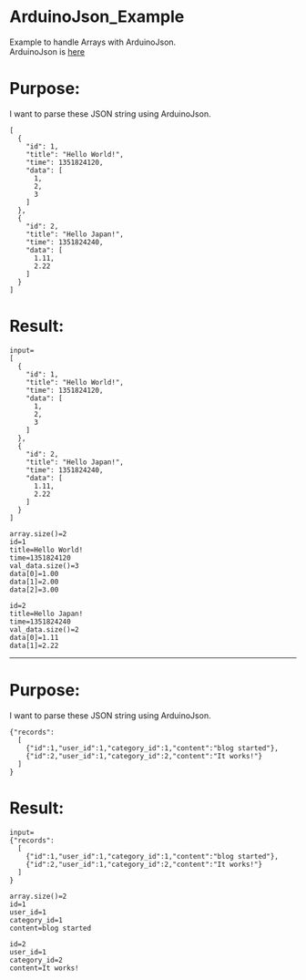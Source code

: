 # ArduinoJson_Example
Example to handle Arrays with ArduinoJson.   
ArduinoJson is [here](https://github.com/bblanchon/ArduinoJson)

# Purpose:
I want to parse these JSON string using ArduinoJson.   

```
[
  {
    "id": 1,
    "title": "Hello World!",
    "time": 1351824120,
    "data": [
      1,
      2,
      3
    ]
  },
  {
    "id": 2,
    "title": "Hello Japan!",
    "time": 1351824240,
    "data": [
      1.11,
      2.22
    ]
  }
]
```

# Result:
```
input=
[
  {
    "id": 1,
    "title": "Hello World!",
    "time": 1351824120,
    "data": [
      1,
      2,
      3
    ]
  },
  {
    "id": 2,
    "title": "Hello Japan!",
    "time": 1351824240,
    "data": [
      1.11,
      2.22
    ]
  }
]

array.size()=2
id=1
title=Hello World!
time=1351824120
val_data.size()=3
data[0]=1.00
data[1]=2.00
data[2]=3.00

id=2
title=Hello Japan!
time=1351824240
val_data.size()=2
data[0]=1.11
data[1]=2.22
```

---

# Purpose:
I want to parse these JSON string using ArduinoJson.   

```
{"records":
  [
    {"id":1,"user_id":1,"category_id":1,"content":"blog started"},
    {"id":2,"user_id":1,"category_id":2,"content":"It works!"}
  ]
}
```

# Result:
```
input=
{"records":
  [
    {"id":1,"user_id":1,"category_id":1,"content":"blog started"},
    {"id":2,"user_id":1,"category_id":2,"content":"It works!"}
  ]
}

array.size()=2
id=1
user_id=1
category_id=1
content=blog started

id=2
user_id=1
category_id=2
content=It works!

```


